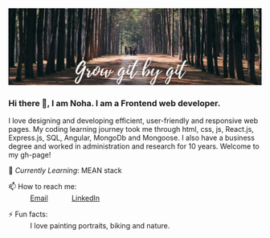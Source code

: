 <img src="https://github.com/NohaHamed/NohaHamed/blob/master/grow%20git%20by%20git.png"/>
 
### Hi there 👋, I am Noha. I am a Frontend web developer. <br>
I love designing and developing efficient, user-friendly  and responsive web pages. My coding learning journey took me through html, css, js, React.js, Express.js, SQL, Angular, MongoDb and Mongoose. I also have a business degree and worked in administration and research for 10 years. Welcome to my gh-page! <br>
 
<!--Resume:  [Noha Hamed Resume](https://resume.christinakopecky.com) (PDF download)-->
 
 
🌱 *Currently Learning*: MEAN stack<br>

📫 How to reach me: <br>
&nbsp;&nbsp;&nbsp;&nbsp;&nbsp;&nbsp;&nbsp;&nbsp;&nbsp;&nbsp; [Email](noha_hamed@hotmail.com)
&nbsp;&nbsp;&nbsp;&nbsp;&nbsp;&nbsp;&nbsp;&nbsp;&nbsp;&nbsp; [LinkedIn](https://www.linkedin.com/in/noha-hamed/)
 
⚡ Fun facts:<br>
&nbsp;&nbsp;&nbsp;&nbsp;&nbsp;&nbsp;&nbsp;&nbsp;&nbsp;&nbsp; I love painting portraits, biking and nature.<br>

 
 






<!--
**NohaHamed/NohaHamed** is a ✨ _special_ ✨ repository because its `README.md` (this file) appears on your GitHub profile.

Here are some ideas to get you started:

- 🔭 I’m currently working on ...
- 🌱 I’m currently learning ...
- 👯 I’m looking to collaborate on ...
- 🤔 I’m looking for help with ...
- 💬 Ask me about ...
- 📫 How to reach me: ...
- 😄 Pronouns: ...
- ⚡ Fun fact: ...
-->
